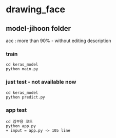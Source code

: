 # drawing_face

## model-jihoon folder
acc : more than 90% - without editing description  

### train
```
cd keras_model  
python main.py
```

### just test - not available now
```
cd keras_model  
python predict.py  
```

### app test
```
cd 김부용 코드  
python app.py  
+ input = app.py -> 105 line  
```

